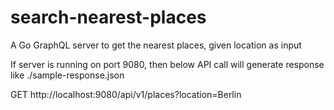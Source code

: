 # search-nearest-places
A Go GraphQL server to get the nearest places, given location as input

If server is running on port 9080, 
then below API call will generate response like ./sample-response.json

GET http://localhost:9080/api/v1/places?location=Berlin
